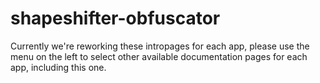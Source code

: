 # shapeshifter-obfuscator

Currently we're reworking these intropages for each app, please use the menu on the left to select other available documentation pages for each app, including this one.
